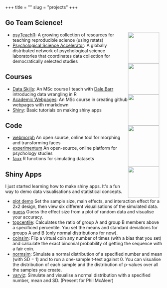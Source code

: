 +++
title = ""
slug = "projects"
+++

## Go Team Science!

<div style="width: 110px; float: right;">
  <a href="https://psyteachr.github.io"><img src="/images/psyteachr.png" style="width:100px; height:100px;"></a>
  <a href="https://psysciacc.org"><img src="/images/psa.png" style="width:100px; height:100px;"></a>
  <a href="https://gupsych.github.io/data_skills/"><img src="/images/data_skills.png" style="width:100px; height:100px;"></a>
  <a href="https://webmorph.org"><img src="/images/webmorph.png" style="width:100px; height:133px;"></a>
  <a href="https://exp.psy.gla.ac.uk"><img src="/images/experimentum.png" style="width:100px; height:100px;"></a>
</div>

* [psyTeachR](https://psyteachr.github.io): A growing collection of resources for teaching reproducible science (using rstats)
* [Psychological Science Accelerator](https://psysciacc.org): A globally distributed network of psychological science laboratories that coordinates data collection for democratically selected studies


## Courses

* [Data Skills](https://gupsych.github.io/data_skills/): An MSc course I teach with [Dale Barr](https://github.com/dalejbarr) introducing data wrangling in R
* [Academic Webpages](https://gupsych.github.io/acadweb/): An MSc course in creating github webpages with rmarkdown
* [Shiny](https://debruine.github.io/shiny-tutorials/): Basic tutorials on making shiny apps


## Code

* [webmorph](https://webmorph.org) An open source, online tool for morphing and transforming faces
* [experimentum](https://exp.psy.gla.ac.uk) An open-source, online platform for psychology studies
* [faux](https://github.com/debruine/faux) R functions for simulating datasets

## Shiny Apps

I just started learning how to make shiny apps. It's a fun way to demo data visualisations and statistical concepts.

* [plot demo](http://shiny.psy.gla.ac.uk/debruine/plotdemo/) Set the sample size, main effects, and interaction effect for a 2x2 design, then view six different visualisations of the simulated data.
* [guess](http://shiny.psy.gla.ac.uk/guess/) Guess the effect size from a plot of random data and visualise your accuracy.
* [topcentile](http://shiny.psy.gla.ac.uk/debruine/topcentile/): Calculates the ratio of group A and group B members above a specificed percentile. You set the means and standard deviations for groups A and B (only normal distributions for now).
* [coinsim](http://shiny.psy.gla.ac.uk/debruine/coinsim/): Flip a virtual coin any number of times (with a bias that you set) and calculate the exact binomial probability of getting the sequence with a fair coin.
* [normsim](http://shiny.psy.gla.ac.uk/debruine/normsim/): Simulate a normal distribution of a specified number and mean (with SD = 1) and to run a one-sample t-test against 0. You can visualise the distribution of each sample and the distribution of p-values over all the samples you create.
* [varviz](http://shiny.psy.gla.ac.uk/debruine/varviz/): Simulate and visualise a normal distribution with a specified number, mean and SD. (Present for Phil McAleer)